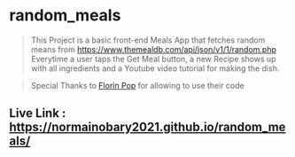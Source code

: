 # random_meals
> This Project is a basic front-end Meals App that fetches random means from
> https://www.themealdb.com/api/json/v1/1/random.php
> Everytime a user taps the Get Meal button, a new Recipe shows up with all 
> ingredients and a Youtube video tutorial for making the dish.

> Special Thanks to [Florin Pop](https://github.com/florinpop17) for allowing to use their code

## Live Link : https://normainobary2021.github.io/random_meals/
